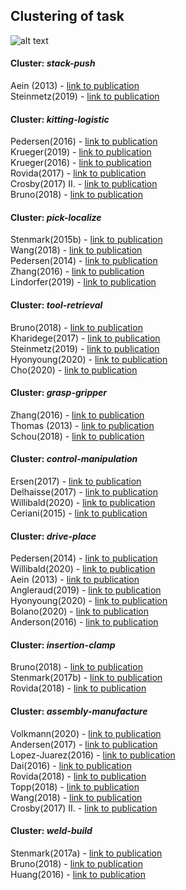 ## Clustering of task
![alt text](https://github.com/teiband/industrial-skill-review/blob/main/data/out/task/kmeans10task.png?raw=true)

#### Cluster: *stack-push*
Aein (2013) - [link to publication](https://ieeexplore.ieee.org/stamp/stamp.jsp?tp=&arnumber=6697011)<br />
Steinmetz(2019) - [link to publication](https://ieeexplore.ieee.org/document/8763979)<br />
#### Cluster: *kitting-logistic*
Pedersen(2016) - [link to publication](https://www.sciencedirect.com/science/article/abs/pii/S0736584515000575?via%3Dihub)<br />
Krueger(2019) - [link to publication](https://www.sciencedirect.com/science/article/abs/pii/S0736584517304465)<br />
Krueger(2016) - [link to publication](https://ieeexplore.ieee.org/document/7440782)<br />
Rovida(2017) - [link to publication](https://link.springer.com/chapter/10.1007%2F978-3-319-54927-9_4)<br />
Crosby(2017) II. - [link to publication](http://ceur-ws.org/Vol-1782/paper_1.pdf)<br />
Bruno(2018) - [link to publication](https://link.springer.com/article/10.1007/s00170-018-2400-4)<br />
#### Cluster: *pick-localize*
Stenmark(2015b) - [link to publication](http://ceur-ws.org/Vol-1540/paper_05.pdf)<br />
Wang(2018) - [link to publication](https://ieeexplore.ieee.org/document/8263146)<br />
Pedersen(2014) - [link to publication](https://ieeexplore.ieee.org/document/6943203)<br />
Zhang(2016) - [link to publication](https://ieeexplore.ieee.org/document/7606936)<br />
Lindorfer(2019) - [link to publication](https://ieeexplore.ieee.org/document/8972318)<br />
#### Cluster: *tool-retrieval*
Bruno(2018) - [link to publication](https://link.springer.com/article/10.1007/s00170-018-2400-4)<br />
Kharidege(2017) - [link to publication](https://link.springer.com/article/10.1007%2Fs00170-017-0726-y)<br />
Steinmetz(2019) - [link to publication](https://ieeexplore.ieee.org/document/8763979)<br />
Hyonyoung(2020) - [link to publication](https://ieeexplore.ieee.org/stamp/stamp.jsp?tp=&arnumber=9289373)<br />
Cho(2020) - [link to publication](https://www.mdpi.com/2076-3417/10/8/2719)<br />
#### Cluster: *grasp-gripper*
Zhang(2016) - [link to publication](https://ieeexplore.ieee.org/document/7606936)<br />
Thomas (2013) - [link to publication](https://arxiv.org/ftp/arxiv/papers/1409/1409.6601.pdf)<br />
Schou(2018) - [link to publication](https://www.sciencedirect.com/science/article/abs/pii/S0736584516301910)<br />
#### Cluster: *control-manipulation*
Ersen(2017) - [link to publication](https://ieeexplore.ieee.org/document/7894169)<br />
Delhaisse(2017) - [link to publication](https://ieeexplore.ieee.org/document/7966379)<br />
Willibald(2020) - [link to publication](https://ieeexplore.ieee.org/document/9341212)<br />
Ceriani(2015) - [link to publication](https://ieeexplore.ieee.org/document/7102768)<br />
#### Cluster: *drive-place*
Pedersen(2014) - [link to publication](https://ieeexplore.ieee.org/document/6943203)<br />
Willibald(2020) - [link to publication](https://ieeexplore.ieee.org/document/9341212)<br />
Aein (2013) - [link to publication](https://ieeexplore.ieee.org/stamp/stamp.jsp?tp=&arnumber=6697011)<br />
Angleraud(2019) - [link to publication](https://www.degruyter.com/document/doi/10.1515/pjbr-2019-0025/html)<br />
Hyonyoung(2020) - [link to publication](https://ieeexplore.ieee.org/stamp/stamp.jsp?tp=&arnumber=9289373)<br />
Bolano(2020) - [link to publication](https://ieeexplore.ieee.org/stamp/stamp.jsp?tp=&arnumber=9144806)<br />
Anderson(2016) - [link to publication](https://ieeexplore.ieee.org/stamp/stamp.jsp?tp=&arnumber=7559145)<br />
#### Cluster: *insertion-clamp*
Bruno(2018) - [link to publication](https://link.springer.com/article/10.1007/s00170-018-2400-4)<br />
Stenmark(2017b) - [link to publication](https://www.aaai.org/ocs/index.php/FSS/FSS17/paper/viewFile/16021/15290)<br />
Rovida(2018) - [link to publication](https://ieeexplore.ieee.org/document/8594319)<br />
#### Cluster: *assembly-manufacture*
Volkmann(2020) - [link to publication](https://www.sciencedirect.com/science/article/pii/S2351978920319144?via%3Dihub)<br />
Andersen(2017) - [link to publication](https://www.sciencedirect.com/science/article/pii/S2351978917304171?via%3Dihub)<br />
Lopez-Juarez(2016) - [link to publication](https://ieeexplore.ieee.org/stamp/stamp.jsp?tp=&arnumber=7778517)<br />
Dai(2016) - [link to publication](https://ieeexplore.ieee.org/document/7559116)<br />
Rovida(2018) - [link to publication](https://ieeexplore.ieee.org/document/8594319)<br />
Topp(2018) - [link to publication](https://ieeexplore.ieee.org/document/8593566)<br />
Wang(2018) - [link to publication](https://ieeexplore.ieee.org/document/8263146)<br />
Crosby(2017) II. - [link to publication](http://ceur-ws.org/Vol-1782/paper_1.pdf)<br />
#### Cluster: *weld-build*
Stenmark(2017a) - [link to publication](https://dl.acm.org/doi/pdf/10.1145/2909824.3020227)<br />
Bruno(2018) - [link to publication](https://link.springer.com/article/10.1007/s00170-018-2400-4)<br />
Huang(2016) - [link to publication](https://ieeexplore.ieee.org/document/7759136)<br />
